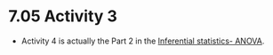 # 7.05 Activity 3

- Activity 4 is actually the Part 2 in the [Inferential statistics- ANOVA](https://github.com/ironhack-labs/lab-inferential-statistics-anova).
